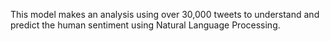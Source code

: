This model makes an analysis using over 30,000 tweets to understand and predict the human sentiment using Natural Language Processing.

